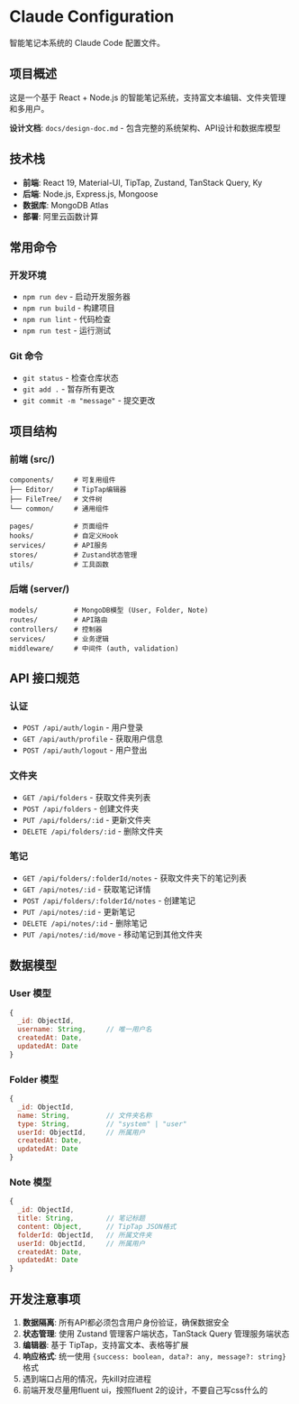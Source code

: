 # Claude Configuration

智能笔记本系统的 Claude Code 配置文件。

## 项目概述

这是一个基于 React + Node.js 的智能笔记系统，支持富文本编辑、文件夹管理和多用户。

**设计文档**: `docs/design-doc.md` - 包含完整的系统架构、API设计和数据库模型

## 技术栈

- **前端**: React 19, Material-UI, TipTap, Zustand, TanStack Query, Ky
- **后端**: Node.js, Express.js, Mongoose  
- **数据库**: MongoDB Atlas
- **部署**: 阿里云函数计算

## 常用命令

### 开发环境
- `npm run dev` - 启动开发服务器
- `npm run build` - 构建项目
- `npm run lint` - 代码检查
- `npm run test` - 运行测试

### Git 命令
- `git status` - 检查仓库状态
- `git add .` - 暂存所有更改
- `git commit -m "message"` - 提交更改

## 项目结构

### 前端 (src/)
```
components/     # 可复用组件
├── Editor/     # TipTap编辑器
├── FileTree/   # 文件树
└── common/     # 通用组件

pages/          # 页面组件
hooks/          # 自定义Hook  
services/       # API服务
stores/         # Zustand状态管理
utils/          # 工具函数
```

### 后端 (server/)
```
models/         # MongoDB模型 (User, Folder, Note)
routes/         # API路由
controllers/    # 控制器
services/       # 业务逻辑
middleware/     # 中间件 (auth, validation)
```

## API 接口规范

### 认证
- `POST /api/auth/login` - 用户登录
- `GET /api/auth/profile` - 获取用户信息
- `POST /api/auth/logout` - 用户登出

### 文件夹
- `GET /api/folders` - 获取文件夹列表
- `POST /api/folders` - 创建文件夹
- `PUT /api/folders/:id` - 更新文件夹
- `DELETE /api/folders/:id` - 删除文件夹

### 笔记  
- `GET /api/folders/:folderId/notes` - 获取文件夹下的笔记列表
- `GET /api/notes/:id` - 获取笔记详情
- `POST /api/folders/:folderId/notes` - 创建笔记
- `PUT /api/notes/:id` - 更新笔记
- `DELETE /api/notes/:id` - 删除笔记
- `PUT /api/notes/:id/move` - 移动笔记到其他文件夹

## 数据模型

### User 模型
```javascript
{
  _id: ObjectId,
  username: String,     // 唯一用户名
  createdAt: Date,
  updatedAt: Date
}
```

### Folder 模型
```javascript  
{
  _id: ObjectId,
  name: String,         // 文件夹名称
  type: String,         // "system" | "user"
  userId: ObjectId,     // 所属用户
  createdAt: Date,
  updatedAt: Date
}
```

### Note 模型
```javascript
{
  _id: ObjectId,
  title: String,        // 笔记标题
  content: Object,      // TipTap JSON格式
  folderId: ObjectId,   // 所属文件夹
  userId: ObjectId,     // 所属用户
  createdAt: Date,
  updatedAt: Date
}
```

## 开发注意事项

1. **数据隔离**: 所有API都必须包含用户身份验证，确保数据安全
2. **状态管理**: 使用 Zustand 管理客户端状态，TanStack Query 管理服务端状态
3. **编辑器**: 基于 TipTap，支持富文本、表格等扩展
4. **响应格式**: 统一使用 `{success: boolean, data?: any, message?: string}` 格式
5. 遇到端口占用的情况，先kill对应进程
6. 前端开发尽量用fluent ui，按照fluent 2的设计，不要自己写css什么的
